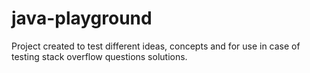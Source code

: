 # java-playground
Project created to test different ideas, concepts and for use in case of testing stack overflow questions solutions.
